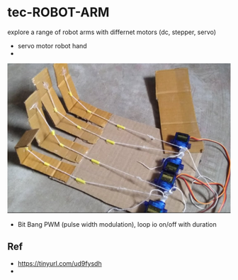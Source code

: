 # tec-ROBOT-ARM

explore a range of robot arms with differnet motors (dc, stepper, servo)

- servo motor robot hand
- 
![](https://github.com/SteveJustin1963/tec-ROBOT-ARM/blob/master/pics/11.png)


- Bit Bang PWM (pulse width modulation), loop io on/off with duration
 
 





## Ref 
- https://tinyurl.com/ud9fysdh
- 
